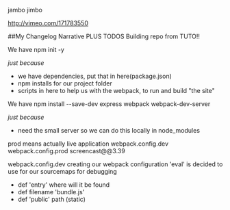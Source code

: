 jambo
jimbo


http://vimeo.com/171783550


##My Changelog Narrative PLUS TODOS
Building repo from TUTO!!

We have npm init -y

*just because*
- we have dependencies, put that in here(package.json)
- npm installs for our project folder
- scripts in here to help us with the webpack, to run and build "the site"

We have npm install --save-dev express webpack webpack-dev-server

*just because*
- need the small server so we can do this locally in node_modules

prod means actually live application
webpack.config.dev
webpack.config.prod screencast@@3.39

webpack.config.dev  creating our webpack configuration
'eval' is decided to use for our sourcemaps for debugging
- def 'entry' where will it be found
- def filename 'bundle.js'
- def 'public' path (static)
